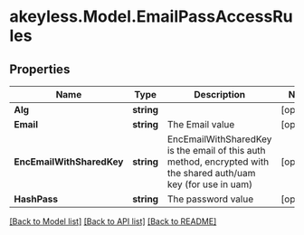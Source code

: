 # akeyless.Model.EmailPassAccessRules

## Properties

Name | Type | Description | Notes
------------ | ------------- | ------------- | -------------
**Alg** | **string** |  | [optional] 
**Email** | **string** | The Email value | [optional] 
**EncEmailWithSharedKey** | **string** | EncEmailWithSharedKey is the email of this auth method, encrypted with the shared auth/uam key (for use in uam) | [optional] 
**HashPass** | **string** | The password value | [optional] 

[[Back to Model list]](../README.md#documentation-for-models) [[Back to API list]](../README.md#documentation-for-api-endpoints) [[Back to README]](../README.md)

